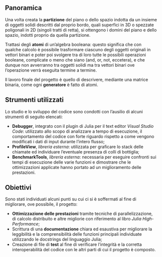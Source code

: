 
## Panoramica
Una volta creata la **partizione** del piano o dello spazio indotta da un insieme di oggetti solidi descritti dal proprio bordo, quali superfici in 3D o spezzate poligonali in 2D (singoli tratti di retta), si ottengono i domini del piano e dello spazio, indotti proprio da quella partizione.

Trattasi degli **atomi** di un’algebra booleana: questo significa che con qualche calcolo è possibile trasformare ciascuno degli oggetti originali in vettori binari e poter poi svolgere tra di loro tutte le possibili operazioni booleane, complicate o meno che siano (and, or, not, eccetera), e che dunque non avverranno tra oggetti solidi ma tra vettori binari ove l’operazione verrà eseguita termine a termine.

Il lavoro finale del progetto è quello di descrivere, mediante una matrice binaria, come ogni **generatore** è fatto di atomi.

## Strumenti utilizzati

Lo studio e lo sviluppo del codice sono condotti con l’ausilio di alcuni strumenti di seguito elencati:
- **Debugger**, integrato con il plugin di Julia per il text editor *Visual Studio Code*: utilizzato allo scopo di analizzare a tempo di esecuzione, il comportamento del codice con forte riguardo rispetto a come vengono modificati i dati di input durante l’intero flusso;
- **ProfileView**, *libreria esterna*: utilizzata per graficare lo stack delle chiamate ed individuare l’eventuale presenza di colli di bottiglia;
- **BenchmarkTools**, *libreria esterna*: necessaria per eseguire confronti sui tempi di esecuzione delle varie funzioni e dimostrare che le ottimizzazioni applicate hanno portato ad un miglioramento delle prestazioni.

## Obiettivi

Sono stati individuati alcuni punti su cui ci si è soffermati al fine di migliorare, ove possibile, il progetto:
- **Ottimizzazione delle prestazioni** tramite tecniche di parallelizzazione, di calcolo distribuito e altre migliorie con riferimento al libro *Julia High-Performance*;
- Scrittura di una **documentazione** chiara ed esaustiva per migliorare la leggibilità e la comprensibilità delle funzioni principali individuate utilizzando le docstrings del linguaggio Julia;
- Creazione di file di **test** al fine di verificare l’integrità e la corretta interoperabilità del codice con le altri parti di cui il progetto è composto.